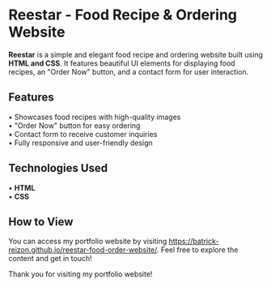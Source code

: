 # Reestar - Food Recipe & Ordering Website  
**Reestar** is a simple and elegant food recipe and ordering website built using **HTML and CSS**. It features beautiful UI elements for displaying food recipes, an "Order Now" button, and a contact form for user interaction.  

## Features  
•  Showcases food recipes with high-quality images  
•  "Order Now" button for easy ordering  
•  Contact form to receive customer inquiries  
•  Fully responsive and user-friendly design  

## Technologies Used  
• **HTML**    
• **CSS**       

## How to View

You can access my portfolio website by visiting https://batrick-reizon.github.io/reestar-food-order-website/. Feel free to explore the content and get in touch!

Thank you for visiting my portfolio website!
